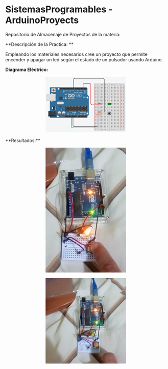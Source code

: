 # SistemasProgramables - ArduinoProyects
 Repositorio de Almacenaje de Proyectos de la materia:

**Descripción de la Practica: **

Empleando los materiales necesarios cree un proyecto que permite encender y apagar un led según el estado de un pulsador usando Arduino.

**Diagrama Eléctrico:** 

<p align="center"><img src="3.LedConPulsador/Diagrama3.png" alt="Diagrama3" width="50%" /></p>
**Resultados:**

<p align="center"><img src="3.LedConPulsador/Screenshot_20191019-195732.png" alt="Diagrama3" width="50%" /></p>
<p align="center"><img src="3.LedConPulsador/Screenshot_20191019-195735.png" alt="Diagrama3" width="50%" /></p>